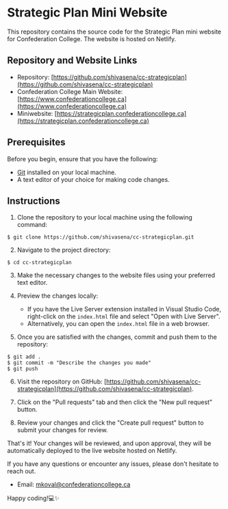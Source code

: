 # Strategic Plan Mini Website

This repository contains the source code for the Strategic Plan mini website for Confederation College. The website is hosted on Netlify.

## Repository and Website Links

- Repository: [https://github.com/shivasena/cc-strategicplan](https://github.com/shivasena/cc-strategicplan)
- Confederation College Main Website: [https://www.confederationcollege.ca](https://www.confederationcollege.ca)
- Miniwebsite: [https://strategicplan.confederationcollege.ca](https://strategicplan.confederationcollege.ca)

## Prerequisites

Before you begin, ensure that you have the following:

- [Git](https://git-scm.com/) installed on your local machine.
- A text editor of your choice for making code changes.

## Instructions

1. Clone the repository to your local machine using the following command:

```
$ git clone https://github.com/shivasena/cc-strategicplan.git
```

2. Navigate to the project directory:

```
$ cd cc-strategicplan
```

3. Make the necessary changes to the website files using your preferred text editor.

4. Preview the changes locally:

   - If you have the Live Server extension installed in Visual Studio Code, right-click on the `index.html` file and select "Open with Live Server".
   - Alternatively, you can open the `index.html` file in a web browser.

5. Once you are satisfied with the changes, commit and push them to the repository:

```
$ git add .
$ git commit -m "Describe the changes you made"
$ git push
```

6. Visit the repository on GitHub: [https://github.com/shivasena/cc-strategicplan](https://github.com/shivasena/cc-strategicplan).

7. Click on the "Pull requests" tab and then click the "New pull request" button.

8. Review your changes and click the "Create pull request" button to submit your changes for review.

That's it! Your changes will be reviewed, and upon approval, they will be automatically deployed to the live website hosted on Netlify.

If you have any questions or encounter any issues, please don't hesitate to reach out.

- Email: [mkoval@confederationcollege.ca](mailto:mkoval@confederationcollege.ca)

Happy coding!💻✨
